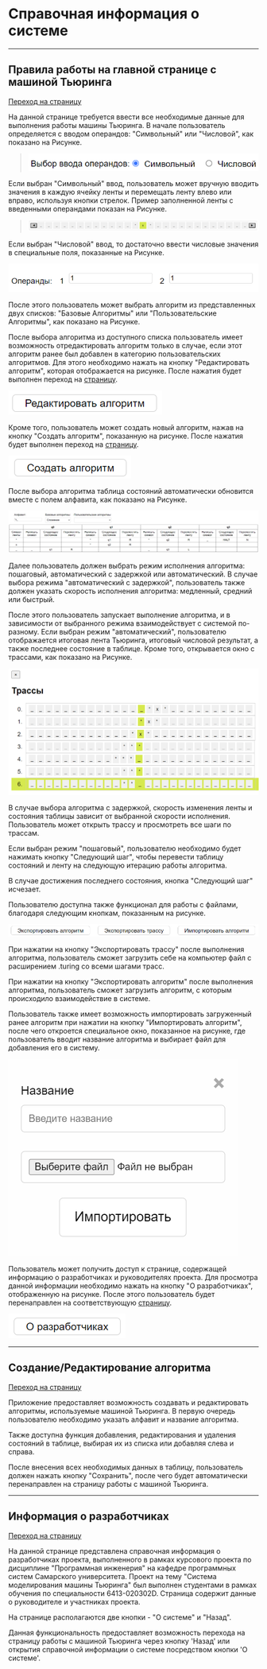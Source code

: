 # Справочная информация о системе

---

## Правила работы на главной странице с машиной Тьюринга

[Переход на страницу](/FrontTuring/index.html)

На данной странице требуется ввести все необходимые данные для выполнения работы машины Тьюринга. В начале пользователь определяется с вводом операндов: "Символьный" или "Числовой", как показано на Рисунке.

> ![Рисунок - Выбор ввода операндов](/FrontTuring/assets/ChoosingOperands.png)

Если выбран "Символьный" ввод, пользователь может вручную вводить значения в каждую ячейку ленты и перемещать ленту влево или вправо, используя кнопки стрелок. Пример заполненной ленты с введенными операндами показан на Рисунке.

> ![Рисунок - Пример ленты с введенными операндами](/FrontTuring/assets/LineWithElements.png)

Если выбран "Числовой" ввод, то достаточно ввести числовые значения в специальные поля, показанные на Рисунке.

![Рисунок - Поле для ввода операндов в числовом формате](/FrontTuring/assets/operandsWithValues.png)

После этого пользователь может выбрать алгоритм из представленных двух списков: "Базовые Алгоритмы" или "Пользовательские Алгоритмы", как показано на Рисунке.

После выбора алгоритма из доступного списка пользователь имеет возможность отредактировать алгоритм только в случае, если этот алгоритм ранее был добавлен в категорию пользовательских алгоритмов. Для этого необходимо нажать на кнопку "Редактировать алгоритм", которая отображается на рисунке. После нажатия будет выполнен переход на [страницу](/FrontTuring/creator.html).

![Рисунок - Кнопка "Редактировать алгоритм"](/FrontTuring/assets/RefactorAlgButton.png)

Кроме того, пользователь может создать новый алгоритм, нажав на кнопку "Создать алгоритм", показанную на рисунке. После нажатия будет выполнен переход на [страницу](/FrontTuring/creator.html).

![Рисунок - Кнопка "Создать алгоритм"](/FrontTuring/assets/CreateAlgButton.png)

После выбора алгоритма таблица состояний автоматически обновится вместе с полем алфавита, как показано на Рисунке.

![Рисунок - Алфавит и таблица состояний при загруженном алгоритме](/FrontTuring/assets/plusTable.png)

Далее пользователь должен выбрать режим исполнения алгоритма: пошаговый, автоматический с задержкой или автоматический. В случае выбора режима "автоматический с задержкой", пользователь также должен указать скорость исполнения алгоритма: медленный, средний или быстрый.

После этого пользователь запускает выполнение алгоритма, и в зависимости от выбранного режима взаимодействует с системой по-разному. Если выбран режим "автоматический", пользователю отображается итоговая лента Тьюринга, итоговый числовой результат, а также последнее состояние в таблице. Кроме того, открывается окно с трассами, как показано на Рисунке.

![Рисунок - Окно с трассами](/FrontTuring/assets/WindowWithTraces.png)

В случае выбора алгоритма с задержкой, скорость изменения ленты и состояния таблицы зависит от выбранной скорости исполнения. Пользователь может открыть трассу и просмотреть все шаги по трассам.

Если выбран режим "пошаговый", пользователю необходимо будет нажимать кнопку "Следующий шаг", чтобы перевести таблицу состояний и ленту на следующую итерацию работы алгоритма.

В случае достижения последнего состояния, кнопка "Следующий шаг" исчезает.

Пользователю доступна также функционал для работы с файлами, благодаря следующим кнопкам, показанным на рисунке.

![Рисунок - Функционал для работы с файлами](/FrontTuring/assets/btnFile.png)

При нажатии на кнопку "Экспортировать трассу" после выполнения алгоритма, пользователь сможет загрузить себе на компьютер файл с расширением .turing со всеми шагами трасс.

При нажатии на кнопку "Экспортировать алгоритм" после выполнения алгоритма, пользователь сможет загрузить алгоритм, с которым происходило взаимодействие в системе.

Пользователь также имеет возможность импортировать загруженный ранее алгоритм при нажатии на кнопку "Импортировать алгоритм", после чего откроется специальное окно, показанное на рисунке, где пользователь вводит название алгоритма и выбирает файл для добавления его в систему.

![Рисунок - Окно для импорта алгоритма в систему](/FrontTuring/assets/importAlg.png)

Пользователь может получить доступ к странице, содержащей информацию о разработчиках и руководителях проекта. Для просмотра данной информации необходимо нажать на кнопку "О разработчиках", отображенную на рисунке. После этого пользователь будет перенаправлен на соответствующую [страницу](/FrontTuring/about-developers.html).

![Рисунок - Кнопка "О разработчиках"](/FrontTuring/assets/d_1.png)

---

## Создание/Редактирование алгоритма

[Переход на страницу](/FrontTuring/creator.html)

Приложение предоставляет возможность создавать и редактировать алгоритмы, используемые машиной Тьюринга. В первую очередь пользователю необходимо указать алфавит и название алгоритма.

Также доступна функция добавления, редактирования и удаления состояний в таблице, выбирая их из списка или добавляя слева и справа.

После внесения всех необходимых данных в таблицу, пользователь должен нажать кнопку "Сохранить", после чего будет автоматически перенаправлен на страницу работы с машиной Тьюринга.

---

## Информация о разработчиках

[Переход на страницу](/FrontTuring/about-developers.html)

На данной странице представлена справочная информация о разработчиках проекта, выполненного в рамках курсового проекта по дисциплине "Программная инженерия" на кафедре программных систем Самарского университета. Проект на тему "Система моделирования машины Тьюринга" был выполнен студентами в рамках обучения по специальности 6413-020302D. Страница содержит данные о руководителе и участниках проекта.

На странице располагаются две кнопки - "О системе" и "Назад".

Данная функциональность предоставляет возможность перехода на страницу работы с машиной Тьюринга через кнопку 'Назад' или открытия справочной информации о системе посредством кнопки 'О системе'.
